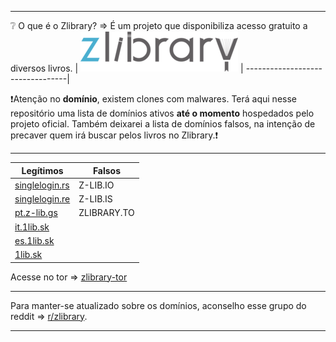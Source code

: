 ***
❔ O que é o Zlibrary? ⇒ É um projeto que disponibiliza acesso gratuito a diversos livros.
| ![zlibrary-icon](/assets/imgs/zlibrary/zlibrary-icon.png) | 
---------------------------------|

❗️Atenção no **domínio**, existem clones com malwares. Terá aqui nesse repositório uma lista de domínios ativos **até o momento** hospedados pelo projeto oficial. Também deixarei a lista de domínios falsos, na intenção de precaver quem irá buscar pelos livros no Zlibrary.❗️
***

| Legítimos | Falsos |
|-----------|--------|
| [singlelogin.rs](https://singlelogin.rs/) | Z-LIB.IO |
| [singlelogin.re](https://pt.singlelogin.re/) | Z-LIB.IS |
| [pt.z-lib.gs](https://z-lib.gs/) | ZLIBRARY.TO |
| [it.1lib.sk](https://it.1lib.sk/) | |
| [es.1lib.sk](https://es.1lib.sk/) | |
| [1lib.sk](https://1lib.sk/) | |

Acesse no tor ⇒ [zlibrary-tor](http://loginzlib2vrak5zzpcocc3ouizykn6k5qecgj2tzlnab5wcbqhembyd.onion/)
***
Para manter-se atualizado sobre os domínios, aconselho esse grupo do reddit ⇒ [r/zlibrary](https://www.reddit.com/r/zlibrary/).
***